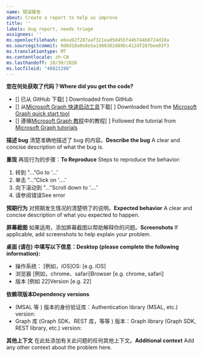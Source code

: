 ```yaml
---
name: 错误报告
about: Create a report to help us improve
title: ''
labels: bug report, needs triage
assignees: ''
ms.openlocfilehash: e6ea92f287aaf321ead5d455f44b744b0724d10a
ms.sourcegitcommit: 9d0d10a9e8e5a1d80382d89bc412df287bee03f3
ms.translationtype: MT
ms.contentlocale: zh-CN
ms.lasthandoff: 10/30/2020
ms.locfileid: "48822298"
---
```

<span data-ttu-id="46617-102">**您在何处获取了代码？**</span><span class="sxs-lookup"><span data-stu-id="46617-102">**Where did you get the code?**</span></span>
- <span data-ttu-id="46617-103">[] 已从 GitHub 下载</span><span class="sxs-lookup"><span data-stu-id="46617-103">[ ] Downloaded from GitHub</span></span>
- <span data-ttu-id="46617-104">[] 从[Microsoft Graph 快速启动工具](https://developer.microsoft.com/graph/quick-start)下载</span><span class="sxs-lookup"><span data-stu-id="46617-104">[ ] Downloaded from the [Microsoft Graph quick start tool](https://developer.microsoft.com/graph/quick-start)</span></span>
- <span data-ttu-id="46617-105">[] 遵循[Microsoft Graph 教程](https://docs.microsoft.com/graph/tutorials)中的教程</span><span class="sxs-lookup"><span data-stu-id="46617-105">[ ] Followed the tutorial from [Microsoft Graph tutorials](https://docs.microsoft.com/graph/tutorials)</span></span>

<span data-ttu-id="46617-106">**描述 bug** 清楚准确地描述了 bug 的内容。</span><span class="sxs-lookup"><span data-stu-id="46617-106">**Describe the bug** A clear and concise description of what the bug is.</span></span>

<span data-ttu-id="46617-107">**重现** 再现行为的步骤：</span><span class="sxs-lookup"><span data-stu-id="46617-107">**To Reproduce** Steps to reproduce the behavior:</span></span>
1. <span data-ttu-id="46617-108">转到 "..."</span><span class="sxs-lookup"><span data-stu-id="46617-108">Go to '...'</span></span>
2. <span data-ttu-id="46617-109">单击 "..."</span><span class="sxs-lookup"><span data-stu-id="46617-109">Click on '....'</span></span>
3. <span data-ttu-id="46617-110">向下滚动到 "..."</span><span class="sxs-lookup"><span data-stu-id="46617-110">Scroll down to '....'</span></span>
4. <span data-ttu-id="46617-111">请参阅错误</span><span class="sxs-lookup"><span data-stu-id="46617-111">See error</span></span>

<span data-ttu-id="46617-112">**预期行为** 对预期发生情况的清楚明了的说明。</span><span class="sxs-lookup"><span data-stu-id="46617-112">**Expected behavior** A clear and concise description of what you expected to happen.</span></span>

<span data-ttu-id="46617-113">**屏幕截图** 如果适用，添加屏幕截图以帮助解释你的问题。</span><span class="sxs-lookup"><span data-stu-id="46617-113">**Screenshots** If applicable, add screenshots to help explain your problem.</span></span>

<span data-ttu-id="46617-114">**桌面 (请在) 中填写以下信息：**</span><span class="sxs-lookup"><span data-stu-id="46617-114">**Desktop (please complete the following information):**</span></span>
 - <span data-ttu-id="46617-115">操作系统： [例如，iOS]</span><span class="sxs-lookup"><span data-stu-id="46617-115">OS: [e.g. iOS]</span></span>
 - <span data-ttu-id="46617-116">浏览器 [例如，chrome、safari]</span><span class="sxs-lookup"><span data-stu-id="46617-116">Browser [e.g. chrome, safari]</span></span>
 - <span data-ttu-id="46617-117">版本 [例如 22]</span><span class="sxs-lookup"><span data-stu-id="46617-117">Version [e.g. 22]</span></span>

<span data-ttu-id="46617-118">**依赖项版本**</span><span class="sxs-lookup"><span data-stu-id="46617-118">**Dependency versions**</span></span>
 - <span data-ttu-id="46617-119"> (MSAL 等 ) 版本的身份验证库：</span><span class="sxs-lookup"><span data-stu-id="46617-119">Authentication library (MSAL, etc.) version:</span></span>
 - <span data-ttu-id="46617-120">Graph 库 (Graph SDK、REST 库，等等 ) 版本：</span><span class="sxs-lookup"><span data-stu-id="46617-120">Graph library (Graph SDK, REST library, etc.) version:</span></span>  

<span data-ttu-id="46617-121">**其他上下文** 在此处添加有关此问题的任何其他上下文。</span><span class="sxs-lookup"><span data-stu-id="46617-121">**Additional context** Add any other context about the problem here.</span></span>
